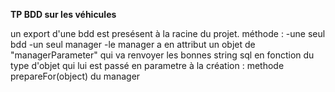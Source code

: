**TP BDD sur les véhicules**

un export d'une bdd est presésent à la racine du projet.
méthode :
-une seul bdd
-un seul manager
-le manager a en attribut un objet de "managerParameter" qui va renvoyer les bonnes string sql en fonction du type d'objet qui lui est passé en parametre à la création : methode prepareFor(object) du manager
